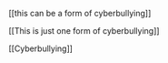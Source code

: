 [[this can be a form of cyberbullying]]

[[This is just one form of cyberbullying]]

[[Cyberbullying]]